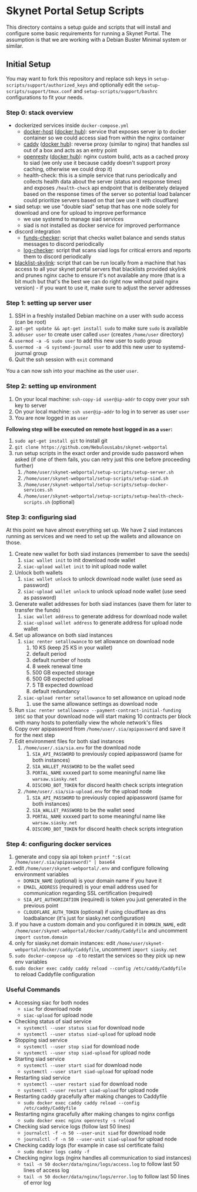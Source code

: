 # Skynet Portal Setup Scripts

This directory contains a setup guide and scripts that will install and
configure some basic requirements for running a Skynet Portal. The assumption is
that we are working with a Debian Buster Minimal system or similar.

## Initial Setup

You may want to fork this repository and replace ssh keys in
`setup-scripts/support/authorized_keys` and optionally edit the `setup-scripts/support/tmux.conf` and `setup-scripts/support/bashrc` configurations to fit your needs.

### Step 0: stack overview

- dockerized services inside `docker-compose.yml`
  - [docker-host](https://github.com/qoomon/docker-host) ([docker hub](https://hub.docker.com/r/qoomon/docker-host)): service that exposes server ip to docker container so we could access siad from within the nginx container
  - [caddy](https://caddyserver.com) ([docker hub](https://hub.docker.com/r/caddy/caddy)): reverse proxy (similar to nginx) that handles ssl out of a box and acts as an entry point
  - [openresty](https://openresty.org) ([docker hub](https://hub.docker.com/r/openresty/openresty)): nginx custom build, acts as a cached proxy to siad (we only use it because caddy doesn't support proxy caching, otherwise we could drop it)
  - health-check: this is a simple service that runs periodically and collects health data about the server (status and response times) and exposes `/health-check` api endpoint that is deliberately delayed based on the response times of the server so potential load balancer could prioritize servers based on that (we use it with cloudflare)
- siad setup: we use "double siad" setup that has one node solely for download and one for upload to improve performance
  - we use systemd to manage siad services
  - siad is not installed as docker service for improved performance
- discord integration
  - [funds-checker](funds-checker.py): script that checks wallet balance and sends status messages to discord periodically
  - [log-checker](log-checker.py): script that scans siad logs for critical errors and reports them to discord periodically
- [blacklist-skylink](blacklist-skylink.sh): script that can be run locally from a machine that has access to all your skynet portal servers that blacklists provided skylink and prunes nginx cache to ensure it's not available any more (that is a bit much but that's the best we can do right now without paid nginx version) - if you want to use it, make sure to adjust the server addresses

### Step 1: setting up server user

1. SSH in a freshly installed Debian machine on a user with sudo access (can be root)
1. `apt-get update && apt-get install sudo` to make sure `sudo` is available
1. `adduser user` to create user called `user` (creates `/home/user` directory)
1. `usermod -a -G sudo user` to add this new user to sudo group
1. `usermod -a -G systemd-journal user` to add this new user to systemd-journal group
1. Quit the ssh session with `exit` command

You a can now ssh into your machine as the user `user`.

### Step 2: setting up environment

1. On your local machine: `ssh-copy-id user@ip-addr` to copy over your ssh key to server
1. On your local machine: `ssh user@ip-addr` to log in to server as user `user`
1. You are now logged in as `user`

**Following step will be executed on remote host logged in as a `user`:**

1. `sudo apt-get install git` to install git
1. `git clone https://github.com/NebulousLabs/skynet-webportal`
1. run setup scripts in the exact order and provide sudo password when asked (if one of them fails, you can retry just this one before proceeding further)
   1. `/home/user/skynet-webportal/setup-scripts/setup-server.sh`
   1. `/home/user/skynet-webportal/setup-scripts/setup-siad.sh`
   1. `/home/user/skynet-webportal/setup-scripts/setup-docker-services.sh`
   1. `/home/user/skynet-webportal/setup-scripts/setup-health-check-scripts.sh` (optional)

### Step 3: configuring siad

At this point we have almost everything set up. We have 2 siad instances running as services and we need to set up the wallets and allowance on those.

1. Create new wallet for both siad instances (remember to save the seeds)
   1. `siac wallet init` to init download node wallet
   1. `siac-upload wallet init` to init upload node wallet
1. Unlock both wallets
   1. `siac wallet unlock` to unlock download node wallet (use seed as password)
   1. `siac-upload wallet unlock` to unlock upload node wallet (use seed as password)
1. Generate wallet addresses for both siad instances (save them for later to transfer the funds)
   1. `siac wallet address` to generate address for download node wallet
   1. `siac-upload wallet address` to generate address for upload node wallet
1. Set up allowance on both siad instances
   1. `siac renter setallowance` to set allowance on download node
      1. 10 KS (keep 25 KS in your wallet)
      1. default period
      1. default number of hosts
      1. 8 week renewal time
      1. 500 GB expected storage
      1. 500 GB expected upload
      1. 5 TB expected download
      1. default redundancy
   1. `siac-upload renter setallowance` to set allowance on upload node
      1. use the same allowance settings as download node
1. Run `siac renter setallowance --payment-contract-initial-funding 10SC` so that your download node will start making 10 contracts per block with many hosts to potentially view the whole network's files
1. Copy over apipassword from `/home/user/.sia/apipassword` and save it for the next step
1. Edit environment files for both siad instances
   1. `/home/user/.sia/sia.env` for the download node
      1. `SIA_API_PASSWORD` to previously copied apipassword (same for both instances)
      1. `SIA_WALLET_PASSWORD` to be the wallet seed
      1. `PORTAL_NAME` xxxxed part to some meaningful name like `warsaw.siasky.net`
      1. `DISCORD_BOT_TOKEN` for discord health check scripts integration
   1. `/home/user/.sia/sia-upload.env` for the upload node
      1. `SIA_API_PASSWORD` to previously copied apipassword (same for both instances)
      1. `SIA_WALLET_PASSWORD` to be the wallet seed
      1. `PORTAL_NAME` xxxxed part to some meaningful name like `warsaw.siasky.net`
      1. `DISCORD_BOT_TOKEN` for discord health check scripts integration

### Step 4: configuring docker services

1. generate and copy sia api token `printf ":$(cat /home/user/.sia/apipassword)" | base64`
1. edit `/home/user/skynet-webportal/.env` and configure following environment variables
   - `DOMAIN_NAME` (optional) is your domain name if you have it
   - `EMAIL_ADDRESS` (required) is your email address used for communication regarding SSL certification (required)
   - `SIA_API_AUTHORIZATION` (required) is token you just generated in the previous point
   - `CLOUDFLARE_AUTH_TOKEN` (optional) if using cloudflare as dns loadbalancer (it's just for siasky.net configuration)
1. if you have a custom domain and you configured it in `DOMAIN_NAME`, edit `/home/user/skynet-webportal/docker/caddy/Caddyfile` and uncomment `import custom.domain`
1. only for siasky.net domain instances: edit `/home/user/skynet-webportal/docker/caddy/Caddyfile`, uncomment `import siasky.net`
1. `sudo docker-compose up -d` to restart the services so they pick up new env variables
1. `sudo docker exec caddy caddy reload --config /etc/caddy/Caddyfile` to reload Caddyfile configuration

### Useful Commands

- Accessing siac for both nodes
  - `siac` for download node
  - `siac-upload` for upload node
- Checking status of siad service
  - `systemctl --user status siad` for download node
  - `systemctl --user status siad-upload` for upload node
- Stopping siad service
  - `systemctl --user stop siad` for download node
  - `systemctl --user stop siad-upload` for upload node
- Starting siad service
  - `systemctl --user start siad` for download node
  - `systemctl --user start siad-upload` for upload node
- Restarting siad service
  - `systemctl --user restart siad` for download node
  - `systemctl --user restart siad-upload` for upload node
- Restarting caddy gracefully after making changes to Caddyfile
  - `sudo docker exec caddy caddy reload --config /etc/caddy/Caddyfile`
- Restarting nginx gracefully after making changes to nginx configs
  - `sudo docker exec nginx openresty -s reload`
- Checking siad service logs (follow last 50 lines)
  - `journalctl -f -n 50 --user-unit siad` for download node
  - `journalctl -f -n 50 --user-unit siad-upload` for upload node
- Checking caddy logs (for example in case ssl certificate fails)
  - `sudo docker logs caddy -f`
- Checking nginx logs (nginx handles all communication to siad instances)
  - `tail -n 50 docker/data/nginx/logs/access.log` to follow last 50 lines of access log
  - `tail -n 50 docker/data/nginx/logs/error.log` to follow last 50 lines of error log
